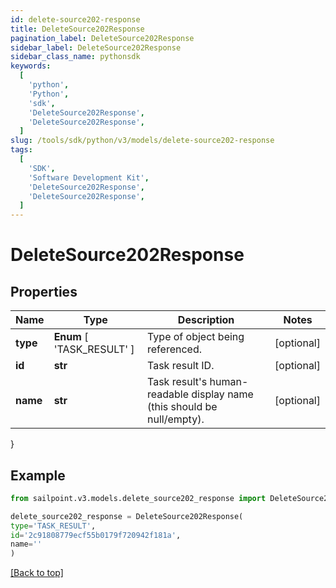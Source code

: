 ```yaml
---
id: delete-source202-response
title: DeleteSource202Response
pagination_label: DeleteSource202Response
sidebar_label: DeleteSource202Response
sidebar_class_name: pythonsdk
keywords:
  [
    'python',
    'Python',
    'sdk',
    'DeleteSource202Response',
    'DeleteSource202Response',
  ]
slug: /tools/sdk/python/v3/models/delete-source202-response
tags:
  [
    'SDK',
    'Software Development Kit',
    'DeleteSource202Response',
    'DeleteSource202Response',
  ]
---
```


# DeleteSource202Response

## Properties

| Name | Type | Description | Notes |
| --- | --- | --- | --- |
| **type** | **Enum** [ 'TASK_RESULT' ] | Type of object being referenced. | [optional] |
| **id** | **str** | Task result ID. | [optional] |
| **name** | **str** | Task result's human-readable display name (this should be null/empty). | [optional] |

}

## Example

```python
from sailpoint.v3.models.delete_source202_response import DeleteSource202Response

delete_source202_response = DeleteSource202Response(
type='TASK_RESULT',
id='2c91808779ecf55b0179f720942f181a',
name=''
)

```

[[Back to top]](#)

